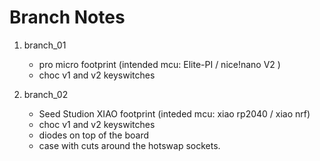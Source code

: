 # Branch Notes


1. branch_01
    - pro micro footprint (intended mcu: Elite-PI / nice!nano V2 )
    - choc v1 and v2 keyswitches

2. branch_02
    - Seed Studion XIAO footprint (inteded mcu: xiao rp2040 / xiao nrf)
    - choc v1 and v2 keyswitches
    - diodes on top of the board
    - case with cuts around the hotswap sockets.



